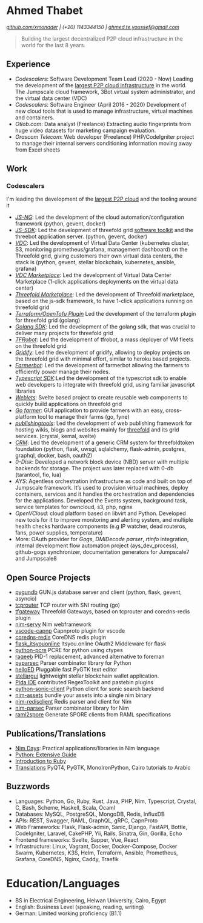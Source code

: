 Ahmed Thabet
============

<i><font size="2"><a href="https://github.com/xmonader">github.com/xmonader</a> | (+20) 1143344150 | ahmed.te.youssef@gmail.com</font> </i>

> Building the largest decentralized P2P cloud infrastructure in the world for the last 8 years.

## Experience

- *Codescalers*: Software Development Team Lead (2020 - Now)
    Leading the development of the [largest P2P cloud infrastructure](https://threefold.io) in the world. The Jumpscale cloud framework, 3Bot virtual system administrator, and the virtual data center (VDC)
- *Codescalers*: Software Engineer (April 2016 - 2020)
    Development of new cloud tools that is used to manage infrastructure, virtual machines and containers.
- *Otlob.com*: Data analyst (Freelance)
    Extracting audio fingerprints from huge video datasets for marketing campaign evaluation.
- *Orascom Telecom*: Web developer (Freelance)
    PHP/CodeIgniter project to manage their internal servers conditioning information moving away from Excel sheets

## Work

### Codescalers

I'm leading the development of the [largest P2P cloud](https://threefold.io) and the tooling around it

- [*JS-NG*](https://github.com/threefoldtech/js-ng): Led the development of the cloud automation/configuration framework (python, gevent, docker)
- [*JS-SDK*](https://github.com/threefoldtech/js-sdk): Led the development of threefold grid [software toolkit](https://threefold.io) and the threebot application server. (python, gevent, docker)
- [*VDC*](https://github.com/threefoldtech/vdc): Led the development of Virtual Data Center (kubernetes cluster, S3, monitoring prometheus/grafana, management dashboard) on the Threefold grid, giving customers their own virtual data centers, the stack is (python, gevent, stellar blockchain, kubernetes, ansible, grafana)
- [*VDC Marketplace*](https://github.com/threefoldtech/vdc): Led the development of Virtual Data Center Marketplace (1-click applications deployments on the virtual data center)
- [*Threefold Marketplace*](https://now.threefold.io): Led the development of Threefold marketplace, based on the js-sdk framework, to have 1-click applications running on threefold grid
- [*Terraform/OpenTofu Plugin*](https://github.com/threefoldtech/terraform-provider-grid) Led the development of the terraform plugin for threefold grid (golang)
- [*Golang SDK*](https://github.com/threefoldtech/tfgrid-sdk-go): Led the development of the golang sdk, that was crucial to deliver many projects for threefold grid
- [*TFRobot*](https://github.com/threefoldtech/tfgrid-sdk-go): Led the development of tfrobot, a mass deployer of VM fleets on the threefold grid
- [*Gridify*](https://github.com/threefoldtech/tfgrid-sdk-go): Led the development of gridify, allowing to deploy projects on the threefold grid with minimal effort, similar to heroku based projects.
- [*Farmerbot*](https://github.com/threefoldtech/tfgrid-sdk-go): Led the development of farmerbot allowing the farmers to efficiently power manage their nodes.
- [*Typescript SDK*](https://github.com/threefoldtech/tfgrid-sdk-ts):Led the development of the typescript sdk to enable web developers to integrate with threefold grid, using familiar javascript libraries
- [*Weblets*](https://github.com/threefoldtech/grid_weblets): Svelte based project to create reusable web components to quickly build applications on threefold grid
- [*Go farmer*](https://github.com/xmonader/gofarmer): GUI application to provide farmers with an easy, cross-platform tool to manage their farms (go, fyne)
- [*publishingtools*](https://github.com/crystaluniverse/publishingtools): Led the development of web publishing framework for hosting wikis, blogs and websites mainly for [threefold](https://threefold.io) and its grid services. (crystal, kemal, svelte)
- [*CRM*](https://github.com/Incubaid/crm/): Led the development of a generic CRM system for threefoldtoken foundation (python, flask, uwsgi, sqlalchemy, flask-admin, postgres, graphql, docker, bash, oauth2)
- *0-Disk*: Developed a network block device (NBD) server with multiple backends for storage. The project was later replaced with 0-db (tarantool, fio, lua)
- *AYS*: Agentless orchestration infrastructure as code and built on top of Jumpscale framework. It’s used to provision virtual machines, deploy containers, services and it handles the orchestration and dependencies for the applications.  Developed the Events system, background task, service templates for owncloud, s3, php, nginx
- *OpenVCloud*: cloud platform based on libvirt and Python. Developed new tools for it to improve monitoring and alerting system, and multiple health checks hardware components (e.g IP watcher, dead routeros, fans, power supplies, temperature)
- More: OAuth provider for *Gogs*, *DMIDecode parser*, *rtinfo* integration, internal development flow automation project (ays_dev_process), github-gogs synchronizer, documentation generators for Jumpscale7 and Jumpscale8

## Open Source Projects

- [pygundb](https://github.com/xmonader/pygundb) GUN.js database server and client (python, flask, gevent, asyncio)
- [tcprouter](https://github.com/xmonader/tcprouter) TCP router with SNI routing (go)
- [tfgateway](https://github.com/threefoldtech/tfgateway) Threefold Gateways, based on tcprouter and coredns-redis plugin
- [nim-servy](https://github.com/xmonader/nim-servy) Nim webframework
- [vscode-capnp](https://github.com/xmonader/vscode-capnp) Capnproto plugin for vscode
- [coredns-redis](https://github.com/threefoldtech/coredns-redis) CoreDNS redis plugin
- [flask_itsyouonline](https://github.com/xmonader/flask_itsyouonline) Itsyou.online OAuth2 Middleware for flask
- [python-pcre](https://github.com/xmonader/python-pcre) PCRE for python using ctypes
- [raqeeb](https://github.com/xmonader/raqeeb) PID-1 replacement, advanced alternative to foreman
- [pyparsec](https://github.com/xmonader/pyarsec) Parser combinator library for Python
- [helloED](https://github.com/xmonader/helloed) Pluggable fast PyGTK text editor
- [stellargui](https://github.com/xmonader/stellargui) lightweight stellar blockchain wallet application.
- [Pida IDE](https://en.wikipedia.org/wiki/PIDA) contributed RegexToolkit and pastebin plugins
- [python-sonic-client](https://github.com/xmonader/python-sonic-client) Python client for sonic search backend
- [nim-assets](https://github.com/xmonader/nimassets) bundle your assets into a single nim binary
- [nim-redisclient](https://github.com/xmonader/nim-redisclient) Redis parser and client for Nim
- [nim-parsec](https://github.com/xmonader/nim-parsec) Parser combinator library for Nim
- [raml2spore](https://github.com/xmonader/raml2spore) Generate SPORE clients from RAML specifications

## Publications/Translations

- [Nim Days](https://xmonader.github.io/nimdays/): Practical applications/libraries in Nim language
- [Python: Extensive Guide](http://tuxcoders.sourceforge.net/dokuwiki/doku.php?id=pythonguide:pythonguide)
- [Introduction to Ruby](http://tuxcoders.sourceforge.net/dokuwiki/doku.php?id=intro_ruby:intro_ruby)
- [Translations](http://tuxcoders.sourceforge.net/dokuwiki/doku.php?do=index) PyQT4, PyGTK, MonoIronPython, Cairo tutorials to Arabic

## Buzzwords

- Languages: Python, Go, Ruby, Rust, Java, PHP, Nim, Typescript, Crystal, C, Bash, Scheme, Haskell, Scala, Ocaml
- Databases: MySQL, PostgreSQL, MongoDB, Redis, InfluxDB
- APIs: REST, Swagger, RAML, GraphQL, gRPC, CapnProto
- Web Frameworks: Flask, Flask-admin, Sanic, Django, FastAPI, Bottle, CodeIgniter, Laravel, CakePHP, Yii, Rails, Sinatra, Gin, Gorilla, Echo
- Frontend frameworks: Svelte, Sapper, Vue, React
- Infrastructure: Linux, Vagrant, Docker, Docker-Compose, Docker Swarm, Kubernetes, K3S, Helm, Terraform, Ansible, Prometheus, Grafana, CoreDNS, Nginx, Caddy, Traefik

# Education/Languages

- BS in Electrical Engineering, Helwan University, Cairo, Egypt
- English: Business Level (speaking, reading, writing)
- German: Limited working proficiency (B1.1)
